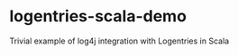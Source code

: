logentries-scala-demo
=====================

Trivial example of log4j integration with Logentries in Scala
